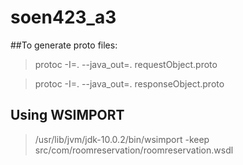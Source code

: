 # soen423_a3

##To generate proto files:

> protoc -I=. --java_out=. requestObject.proto

> protoc -I=. --java_out=. responseObject.proto

## Using WSIMPORT

> /usr/lib/jvm/jdk-10.0.2/bin/wsimport -keep src/com/roomreservation/roomreservation.wsdl